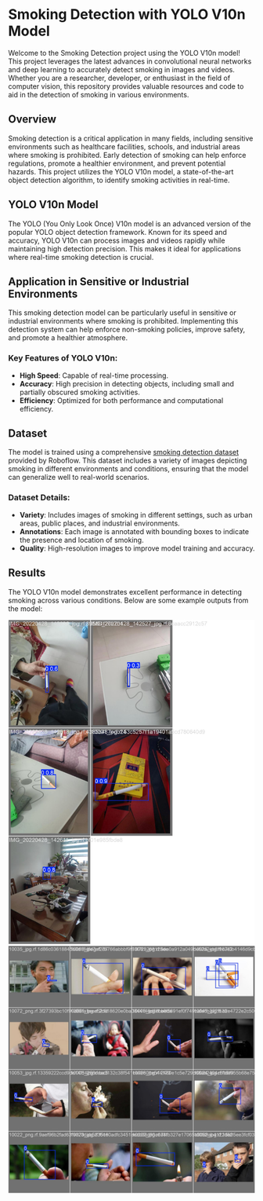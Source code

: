 # Smoking Detection with YOLO V10n Model

Welcome to the Smoking Detection project using the YOLO V10n model! This project leverages the latest advances in convolutional neural networks and deep learning to accurately detect smoking in images and videos. Whether you are a researcher, developer, or enthusiast in the field of computer vision, this repository provides valuable resources and code to aid in the detection of smoking in various environments.

## Overview

Smoking detection is a critical application in many fields, including sensitive environments such as healthcare facilities, schools, and industrial areas where smoking is prohibited. Early detection of smoking can help enforce regulations, promote a healthier environment, and prevent potential hazards. This project utilizes the YOLO V10n model, a state-of-the-art object detection algorithm, to identify smoking activities in real-time.

## YOLO V10n Model

The YOLO (You Only Look Once) V10n model is an advanced version of the popular YOLO object detection framework. Known for its speed and accuracy, YOLO V10n can process images and videos rapidly while maintaining high detection precision. This makes it ideal for applications where real-time smoking detection is crucial.

## Application in Sensitive or Industrial Environments

This smoking detection model can be particularly useful in sensitive or industrial environments where smoking is prohibited. Implementing this detection system can help enforce non-smoking policies, improve safety, and promote a healthier atmosphere.

### Key Features of YOLO V10n:

- **High Speed**: Capable of real-time processing.
- **Accuracy**: High precision in detecting objects, including small and partially obscured smoking activities.
- **Efficiency**: Optimized for both performance and computational efficiency.

## Dataset

The model is trained using a comprehensive [smoking detection dataset](https://universe.roboflow.com/cigarette-detector/cigarettes-reality-2) provided by Roboflow. This dataset includes a variety of images depicting smoking in different environments and conditions, ensuring that the model can generalize well to real-world scenarios.

### Dataset Details:

- **Variety**: Includes images of smoking in different settings, such as urban areas, public places, and industrial environments.
- **Annotations**: Each image is annotated with bounding boxes to indicate the presence and location of smoking.
- **Quality**: High-resolution images to improve model training and accuracy.

## Results

The YOLO V10n model demonstrates excellent performance in detecting smoking across various conditions. Below are some example outputs from the model:

![Smoking Detection Example 1](https://github.com/AABOLFAZLSOHRABI/CNN/blob/93e4b75bd3572b4a6d0e5d4014c783f691366598/Smoking%20detection/examples/1.jpg)
![Smoking Detection Example 2](https://github.com/AABOLFAZLSOHRABI/CNN/blob/93e4b75bd3572b4a6d0e5d4014c783f691366598/Smoking%20detection/examples/2.jpg)


